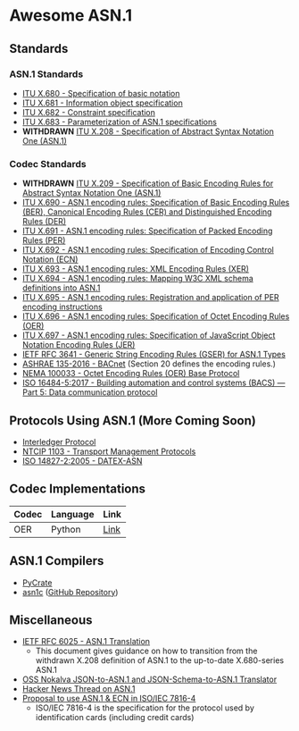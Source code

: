 # Awesome ASN.1

## Standards

### ASN.1 Standards

- [ITU X.680 - Specification of basic notation](https://www.itu.int/rec/T-REC-X.680/en)
- [ITU X.681 - Information object specification](https://www.itu.int/rec/T-REC-X.681/en)
- [ITU X.682 - Constraint specification](https://www.itu.int/rec/T-REC-X.682/en)
- [ITU X.683 - Parameterization of ASN.1 specifications](https://www.itu.int/rec/T-REC-X.683/en)
- **WITHDRAWN** [ITU X.208 - Specification of Abstract Syntax Notation One (ASN.1)](https://www.itu.int/rec/T-REC-X.208/en)

### Codec Standards

- **WITHDRAWN** [ITU X.209 - Specification of Basic Encoding Rules for Abstract Syntax Notation One (ASN.1)](https://www.itu.int/rec/T-REC-X.209-198811-W/en)
- [ITU X.690 - ASN.1 encoding rules: Specification of Basic Encoding Rules (BER), Canonical Encoding Rules (CER) and Distinguished Encoding Rules (DER)](https://www.itu.int/rec/T-REC-X.690/en)
- [ITU X.691 - ASN.1 encoding rules: Specification of Packed Encoding Rules (PER)](https://www.itu.int/rec/T-REC-X.691/en)
- [ITU X.692 - ASN.1 encoding rules: Specification of Encoding Control Notation (ECN)](https://www.itu.int/rec/T-REC-X.692/en)
- [ITU X.693 - ASN.1 encoding rules: XML Encoding Rules (XER)](https://www.itu.int/rec/T-REC-X.693/en)
- [ITU X.694 - ASN.1 encoding rules: Mapping W3C XML schema definitions into ASN.1](https://www.itu.int/rec/T-REC-X.694/en)
- [ITU X.695 - ASN.1 encoding rules: Registration and application of PER encoding instructions](https://www.itu.int/rec/T-REC-X.695/en)
- [ITU X.696 - ASN.1 encoding rules: Specification of Octet Encoding Rules (OER)](https://www.itu.int/rec/T-REC-X.696/en)
- [ITU X.697 - ASN.1 encoding rules: Specification of JavaScript Object Notation Encoding Rules (JER)](https://www.itu.int/rec/T-REC-X.697/en)
- [IETF RFC 3641 - Generic String Encoding Rules (GSER) for ASN.1 Types](https://tools.ietf.org/html/rfc3641)
- [ASHRAE 135-2016 - BACnet](https://www.techstreet.com/standards/ashrae-135-2016?product_id=1918140) (Section 20 defines the encoding rules.)
- [NEMA 100033 - Octet Encoding Rules (OER) Base Protocol](https://www.nema.org/Standards/Pages/Octet-Encoding-Rules-Base-Protocol.aspx)
- [ISO 16484-5:2017 - Building automation and control systems (BACS) — Part 5: Data communication protocol](https://www.iso.org/standard/71935.html)

## Protocols Using ASN.1 (More Coming Soon)

- [Interledger Protocol](https://interledger.org/rfcs/asn1/index.html)
- [NTCIP 1103 - Transport Management Protocols](https://www.ntcip.org/wp-content/uploads/2018/11/NTCIP1103v0352b.pdf)
- [ISO 14827-2:2005 - DATEX-ASN](https://www.iso.org/standard/41362.html)

## Codec Implementations

| Codec | Language | Link |
|-------|----------|------|
| OER   | Python   | [Link](https://github.com/eerimoq/asn1tools/blob/master/asn1tools/codecs/oer.py) |

## ASN.1 Compilers

- [PyCrate](https://github.com/P1sec/pycrate)
- [asn1c](http://lionet.info/asn1c/compiler.html) ([GitHub Repository](https://github.com/vlm/asn1c))

## Miscellaneous

- [IETF RFC 6025 - ASN.1 Translation](https://tools.ietf.org/html/rfc6025)
  - This document gives guidance on how to transition from the withdrawn X.208 definition of ASN.1 to the up-to-date X.680-series ASN.1
- [OSS Nokalva JSON-to-ASN.1 and JSON-Schema-to-ASN.1 Translator](https://asn1.io/json2asn/default.aspx)
- [Hacker News Thread on ASN.1](https://news.ycombinator.com/item?id=8871604)
- [Proposal to use ASN.1 & ECN in ISO/IEC 7816-4](https://www.itu.int/en/ITU-T/asn1/Documents/ASN1+ECN-in-7816-4.pdf)
  - ISO/IEC 7816-4 is the specification for the protocol used by identification cards (including credit cards) 
